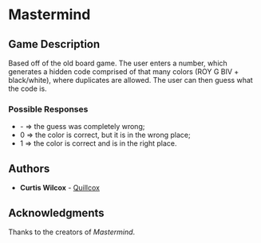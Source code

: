 # Mastermind

## Game Description
Based off of the old board game. The user enters a number, which generates a hidden code comprised of that many colors (ROY G BIV + black/white), where duplicates are allowed. The user can then guess what the code is. 

### Possible Responses
* \- => the guess was completely wrong; 
* 0 => the color is correct, but it is in the wrong place; 
* 1 => the color is correct and is in the right place.

## Authors
* **Curtis Wilcox** - [Quillcox](https://github.com/Quillcox)

## Acknowledgments
Thanks to the creators of *Mastermind*.
